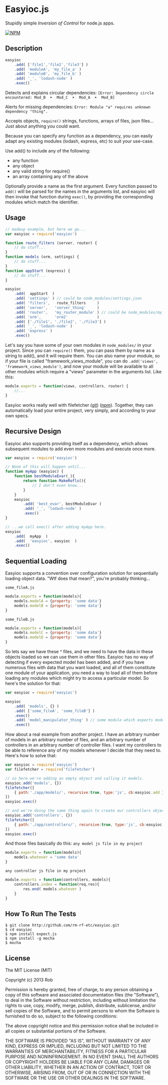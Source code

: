 Easyioc.js
==========

Stupidly simple _Inversion of Control_ for node.js apps.

[![NPM](https://nodei.co/npm/easyioc.png?downloads=true)](https://nodei.co/npm/easyioc/)


## Description

```js
easyioc
    .add( ['file1','file2','file3'] )
    .add( 'moduleA', 'my_file_a' )
    .add( 'moduleB', 'my_file_b' )
    .add( '_', 'lodash-node' )
    .exec()
```

Detects and explains circular dependencies: `[Error: Dependency circle encountered: Mod_B  ➤  Mod_C  ➤  Mod_A  ➤  Mod_B]`

Alerts for missing dependencies: `Error: Module "a" requires unknown dependency "thing".`

Accepts objects, `require()` strings, functions, arrays of files, json files... Just about anything you could want.

Because you can specify any function as a dependency, you can easily adapt any existing
modules (lodash, express, etc) to suit your use-case.

Use add() to include any of the following:
* any function
* any object
* any valid string for require()
* an array containing any of the above

Optionally provide a name as the first argument. Every function passed to `add()` will be
parsed for the names in the arguments list, and easyioc will then invoke that function
during `exec()`, by providing the corresponding modules which match the identifier.


## Usage

```js
// madeup example, but here we go...
var easyioc = require('easyioc')

function route_filters (server, router) {
    // do stuff...
}
function models (orm, settings) {
    // do stuff...
}
function appStart (express) {
    // do stuff...
}

easyioc
    .add(  appStart  )
    .add( 'settings' ) // could be node_modules/settings.json
    .add( 'filters',   route_filters     )
    .add( 'server',   'server_thing'     )
    .add( 'router',   'my_router_module' ) // could be node_modules/my_router_module.js
    .add( 'orm',      'orm2'             )
    .add( ['./file1', './file2', './file3'] )
    .add( '_', 'lodash-node' )
    .add( 'express' )
    .exec()
```

Let's say you have some of your own modules in `node_modules/` in your project. Since you
can `require()` them, you can pass them by name as a string to add(), and it will require
them. You can also name your module, so if your file is called "framework_views_module",
you can do `.add('views', 'framework_views_module')`, and now your module will be available
to all other modules which require a "views" parameter in the arguments list. Like this:
```js
module.exports = function(views, controllers, router) {
    //...
}
```

Easyioc works really well with filefetcher ([git](http://github.com/rm-rf-etc/filefetcher))
([npm](http://npmjs.org/package/filefetcher)). Together, they can automatically load your
entire project, very simply, and according to your own specs.

## Recursive Design
Easyioc also supports providing itself as a dependency, which allows subsequent modules to
add even more modules and execute once more.
```js
var easyioc = require('easyioc')

// None of this will happen until...
function myApp (easyioc) {
    function bestModuleEvar(_){
        return function MakeRofls(){
            // I don't even know...
        }
    }
    easyioc
        .add( 'best_evar', bestModuleEvar )
        .add( '_', 'lodash-node' )
        .exec()
}

// ...we call exec() after adding myApp here.
easyioc
    .add(  myApp  )
    .add(  'easyioc', easyioc  )
    .exec()
```

## Sequential Loading
Easyioc supports a convention over configuration solution for sequentially loading object data.
"Wtf does that mean?", you're probably thinking...

`some_fileA.js`
```js
module.exports = function(models){
    models.modelA = {property: 'some data'}
    models.modelB = {property: 'some data'}
}
```
`some_fileB.js`
```js
module.exports = function(models){
    models.modelC = {property: 'some data'}
    models.modelD = {property: 'some data'}
}
```

So lets say we have these ^ files, and we need to have the data in these objects loaded so we can use
them in other files. Easyioc has no way of detecting if every expected model has been added, and if
you have numerous files with data that you want loaded, and all of them constitute one module of your
application, you need a way to load all of them before loading any modules which might try to access
a particular model. So here's the solution for that:

```js
var easyioc = require('easyioc')

easyioc
    .add( 'models', {} )
    .add( ['some_fileA', 'some_fileB'] )
    .exec()
    .add( 'model_manipulator_thing' ) // some module which expects models A, B, C, or D, to exist.
    .exec()
```

How about a real example from another project. I have an arbitrary number of models in an arbitrary
number of files, and an arbitrary number of controllers in an arbitrary number of controller files.
I want my controllers to be able to reference any of my models whenever I decide that they need to.
Here's how to solve that:

```js
var easyioc = require('easyioc')
var filefetcher = require('filefetcher')

// so here we're adding an empty object and calling it models.
easyioc.add('models', {})
filefetcher([
    { path:'./app/models/', recursive:true, type:'js', cb:easyioc.add }
])
easyioc.exec()

// and we're doing the same thing again to create our controllers object.
easyioc.add('controllers', {})
filefetcher([
    { path:'./app/controllers/', recursive:true, type:'js', cb:easyioc.add }
])
easyioc.exec()
```

And those files basically do this:
`any model js file in my project`
```js
module.exports = function(models){
    models.whatever = 'some data'
}
```
`any controller js file in my project`
```js
module.exports = function(controllers, models){
    controllers.index = function(req,res){
        res.end( models.whatever )
    }
}
```

## How To Run The Tests

```
$ git clone http://github.com/rm-rf-etc/easyioc.git
$ cd easyioc
$ npm install expect.js
$ npm install -g mocha
$ mocha
```

## License
The MIT License (MIT)

Copyright (c) 2013 Rob

Permission is hereby granted, free of charge, to any person obtaining a copy of
this software and associated documentation files (the "Software"), to deal in
the Software without restriction, including without limitation the rights to
use, copy, modify, merge, publish, distribute, sublicense, and/or sell copies of
the Software, and to permit persons to whom the Software is furnished to do so,
subject to the following conditions:

The above copyright notice and this permission notice shall be included in all
copies or substantial portions of the Software.

THE SOFTWARE IS PROVIDED "AS IS", WITHOUT WARRANTY OF ANY KIND, EXPRESS OR
IMPLIED, INCLUDING BUT NOT LIMITED TO THE WARRANTIES OF MERCHANTABILITY, FITNESS
FOR A PARTICULAR PURPOSE AND NONINFRINGEMENT. IN NO EVENT SHALL THE AUTHORS OR
COPYRIGHT HOLDERS BE LIABLE FOR ANY CLAIM, DAMAGES OR OTHER LIABILITY, WHETHER
IN AN ACTION OF CONTRACT, TORT OR OTHERWISE, ARISING FROM, OUT OF OR IN
CONNECTION WITH THE SOFTWARE OR THE USE OR OTHER DEALINGS IN THE SOFTWARE.
